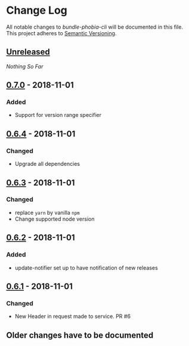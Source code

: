 Change Log
==========

All notable changes to *bundle-phobia-cli* will be documented in this file.
This project adheres to [Semantic Versioning](http://semver.org/).

## [Unreleased][unreleased]
*Nothing So Far*

## [0.7.0] - 2018-11-01
### Added
- Support for version range specifier

## [0.6.4] - 2018-11-01
### Changed
- Upgrade all dependencies

## [0.6.3] - 2018-11-01
### Changed
- replace `yarn` by vanilla `npm`
- Change supported node version

## [0.6.2] - 2018-11-01
### Added
- update-notifier set up to have notification of new releases

## [0.6.1] - 2018-11-01
### Changed
- New Header in request made to service. PR #6

## Older changes have to be documented

[unreleased]: https://github.com/AdrieanKhisbe/bundle-phobia-cli/compare/v0.7.0...master
[0.7.0]: https://github.com/AdrieanKhisbe/bundle-phobia-cli/compare/v0.6.4...v0.7.0
[0.6.4]: https://github.com/AdrieanKhisbe/bundle-phobia-cli/compare/v0.6.3...v0.6.4
[0.6.3]: https://github.com/AdrieanKhisbe/bundle-phobia-cli/compare/v0.6.2...v0.6.3
[0.6.2]: https://github.com/AdrieanKhisbe/bundle-phobia-cli/compare/v0.6.1...v0.6.2
[0.6.1]: https://github.com/AdrieanKhisbe/bundle-phobia-cli/compare/v0.6.0...v0.6.1
